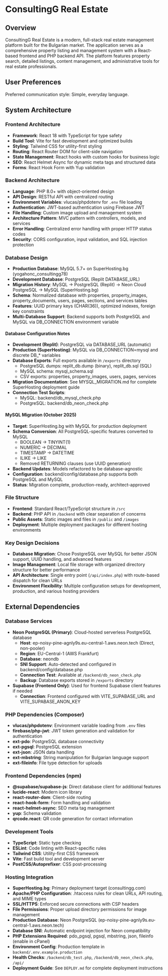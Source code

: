 # ConsultingG Real Estate

## Overview

ConsultingG Real Estate is a modern, full-stack real estate management platform built for the Bulgarian market. The application serves as a comprehensive property listing and management system with a React-based frontend and PHP backend API. The platform features property search, detailed listings, content management, and administrative tools for real estate professionals.

## User Preferences

Preferred communication style: Simple, everyday language.

## System Architecture

### Frontend Architecture
- **Framework**: React 18 with TypeScript for type safety
- **Build Tool**: Vite for fast development and optimized builds
- **Styling**: Tailwind CSS for utility-first styling
- **Routing**: React Router DOM for client-side navigation
- **State Management**: React hooks with custom hooks for business logic
- **SEO**: React Helmet Async for dynamic meta tags and structured data
- **Forms**: React Hook Form with Yup validation

### Backend Architecture
- **Language**: PHP 8.0+ with object-oriented design
- **API Design**: RESTful API with centralized routing
- **Environment Variables**: vlucas/phpdotenv for `.env` file loading
- **Authentication**: JWT-based authentication using Firebase JWT
- **File Handling**: Custom image upload and management system
- **Architecture Pattern**: MVC pattern with controllers, models, and services
- **Error Handling**: Centralized error handling with proper HTTP status codes
- **Security**: CORS configuration, input validation, and SQL injection protection

### Database Design
- **Production Database**: MySQL 5.7+ on SuperHosting.bg (yogahonc_consultingg78)
- **Development Database**: PostgreSQL (Replit DATABASE_URL)
- **Migration History**: MySQL → PostgreSQL (Replit) → Neon Cloud PostgreSQL → MySQL (SuperHosting.bg)
- **Schema**: Normalized database with properties, property_images, property_documents, users, pages, sections, and services tables
- **Features**: UUID primary keys (CHAR(36)), optimized indexes, foreign key constraints
- **Multi-Database Support**: Backend supports both PostgreSQL and MySQL via DB_CONNECTION environment variable

#### Database Configuration Notes
- **Development (Replit)**: PostgreSQL via DATABASE_URL (automatic)
- **Production (SuperHosting)**: MySQL via DB_CONNECTION=mysql and discrete DB_* variables
- **Database Exports**: Full exports available in `/exports` directory
  - PostgreSQL dumps: replit_db.dump (binary), replit_db.sql (SQL)
  - MySQL schema: mysql_schema.sql
  - CSV exports: properties, property_images, users, pages, services
- **Migration Documentation**: See MYSQL_MIGRATION.md for complete SuperHosting deployment guide
- **Connection Test Scripts**: 
  - MySQL: backend/db_mysql_check.php
  - PostgreSQL: backend/db_neon_check.php

#### MySQL Migration (October 2025)
- **Target**: SuperHosting.bg with MySQL for production deployment
- **Schema Conversion**: All PostgreSQL-specific features converted to MySQL
  - BOOLEAN → TINYINT(1)
  - NUMERIC → DECIMAL  
  - TIMESTAMP → DATETIME
  - ILIKE → LIKE
  - Removed RETURNING clauses (use UUID generation)
- **Backend Updates**: Models refactored to be database-agnostic
- **Configuration**: backend/config/database.php supports both PostgreSQL and MySQL
- **Status**: Migration complete, production-ready, architect-approved

### File Structure
- **Frontend**: Standard React/TypeScript structure in `/src`
- **Backend**: PHP API in `/backend` with clear separation of concerns
- **Public Assets**: Static images and files in `/public` and `/images`
- **Deployment**: Multiple deployment packages for different hosting environments

### Key Design Decisions
- **Database Migration**: Chose PostgreSQL over MySQL for better JSON support, UUID handling, and advanced features
- **Image Management**: Local file storage with organized directory structure for better performance
- **API Architecture**: Single entry point (`/api/index.php`) with route-based dispatch for clean URLs
- **Environment Flexibility**: Multiple configuration setups for development, production, and various hosting providers

## External Dependencies

### Database Services
- **Neon PostgreSQL (Primary)**: Cloud-hosted serverless PostgreSQL database
  - **Host**: ep-noisy-pine-agnly9s.eu-central-1.aws.neon.tech (Direct, non-pooler)
  - **Region**: EU-Central-1 (AWS Frankfurt)
  - **Database**: neondb
  - **SNI Support**: Auto-detected and configured in backend/config/database.php
  - **Connection Test**: Available at `/backend/db_neon_check.php`
  - **Backup**: Database exports stored in `/exports` directory
- **Supabase (Frontend Only)**: Used for frontend Supabase client features if needed
  - **Connection**: Frontend configured with VITE_SUPABASE_URL and VITE_SUPABASE_ANON_KEY

### PHP Dependencies (Composer)
- **vlucas/phpdotenv**: Environment variable loading from `.env` files
- **firebase/php-jwt**: JWT token generation and validation for authentication
- **ext-pdo**: PostgreSQL database connectivity
- **ext-pgsql**: PostgreSQL extension
- **ext-json**: JSON data handling
- **ext-mbstring**: String manipulation for Bulgarian language support
- **ext-fileinfo**: File type detection for uploads

### Frontend Dependencies (npm)
- **@supabase/supabase-js**: Direct database client for additional features
- **lucide-react**: Modern icon library
- **react-router-dom**: Client-side routing
- **react-hook-form**: Form handling and validation
- **react-helmet-async**: SEO meta tag management
- **yup**: Schema validation
- **qrcode.react**: QR code generation for contact information

### Development Tools
- **TypeScript**: Static type checking
- **ESLint**: Code linting with React-specific rules
- **Tailwind CSS**: Utility-first CSS framework
- **Vite**: Fast build tool and development server
- **PostCSS/Autoprefixer**: CSS post-processing

### Hosting Integration
- **SuperHosting.bg**: Primary deployment target (consultingg.com)
- **Apache/PHP Configuration**: .htaccess rules for clean URLs, API routing, and MIME types
- **SSL/HTTPS**: Enforced secure connections with CSP headers
- **File Permissions**: Proper upload directory permissions for image management
- **Production Database**: Neon PostgreSQL (ep-noisy-pine-agnly9s.eu-central-1.aws.neon.tech)
- **Database SNI**: Automatic endpoint injection for Neon compatibility
- **PHP Extensions Required**: pdo_pgsql, pgsql, mbstring, json, fileinfo (enable in cPanel)
- **Environment Config**: Production template in `backend/.env.example.production`
- **Health Checks**: `/backend/db_test.php`, `/backend/db_neon_check.php`, `/api/`
- **Deployment Guide**: See `DEPLOY.md` for complete deployment instructions